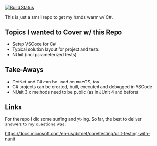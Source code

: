 [![Build Status](https://travis-ci.com/ingomohr/s-first-console-app.svg?branch=master)](https://travis-ci.com/ingomohr/s-first-console-app)

This is just a small repo to get my hands warm w/ C#.

## Topics I wanted to Cover w/ this Repo
- Setup VSCode for C#
- Typical solution layout for project and tests
- NUnit (incl parameterized tests)

## Take-Aways
- DotNet and C# can be used on macOS, too
- C# projects can be created, built, executed and debugged in VSCode
- NUnit 3.x methods need to be public (as in JUnit 4 and before)

## Links
For the repo I did some surfing and yt-ing.
So far, the best to deliver answers to my questions was:

https://docs.microsoft.com/en-us/dotnet/core/testing/unit-testing-with-nunit

